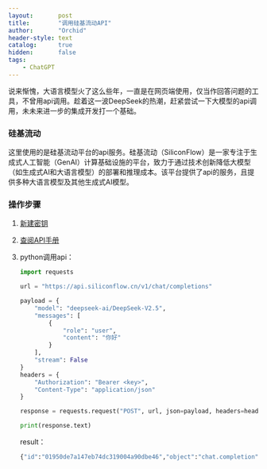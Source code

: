 ```yaml
---
layout:       post
title:        "调用硅基流动API"
author:       "Orchid"
header-style: text
catalog:      true
hidden:       false
tags:
    - ChatGPT
---
```


说来惭愧，大语言模型火了这么些年，一直是在网页端使用，仅当作回答问题的工具，不曾用api调用。趁着这一波DeepSeek的热潮，赶紧尝试一下大模型的api调用，未未来进一步的集成开发打一个基础。

### 硅基流动

这里使用的是硅基流动平台的api服务。硅基流动（SiliconFlow）是一家专注于生成式人工智能（GenAI）计算基础设施的平台，致力于通过技术创新降低大模型（如生成式AI和大语言模型）的部署和推理成本。该平台提供了api的服务，且提供多种大语言模型及其他生成式AI模型。

### 操作步骤
1. [新建密钥](https://cloud.siliconflow.cn/account/ak)

2. [查阅API手册](https://docs.siliconflow.cn/cn/api-reference/chat-completions/chat-completions)

3. python调用api：

   ```python
   import requests
   
   url = "https://api.siliconflow.cn/v1/chat/completions"
   
   payload = {
       "model": "deepseek-ai/DeepSeek-V2.5",
       "messages": [
           {
               "role": "user",
               "content": "你好"
           }
       ],
       "stream": False
   }
   headers = {
       "Authorization": "Bearer <key>",
       "Content-Type": "application/json"
   }
   
   response = requests.request("POST", url, json=payload, headers=headers)
   
   print(response.text)
   ```

   result：

   ```python
   {"id":"01950de7a147eb74dc319004a90dbe46","object":"chat.completion","created":1739695039,"model":"deepseek-ai/DeepSeek-V2.5","choices":[{"index":0,"message":{"role":"assistant","content":"你好！如何帮到你？"},"finish_reason":"stop"}],"usage":{"prompt_tokens":4,"completion_tokens":7,"total_tokens":11},"system_fingerprint":""}
   ```

   